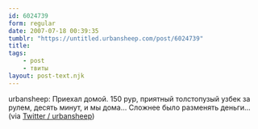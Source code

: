 ```yaml
---
id: 6024739
form: regular
date: 2007-07-18 00:39:35
tumblr: "https://untitled.urbansheep.com/post/6024739"
title:
tags:
    - post
    - твиты
layout: post-text.njk
---
```


<p>urbansheep: Приехал домой. 150 рур, приятный толстопузый узбек за рулем, десять минут, и мы дома&hellip; Сложнее было разменять деньги&hellip; (via <a href="http://twitter.com/urbansheep/statuses/154739202">Twitter / urbansheep</a>)</p>

